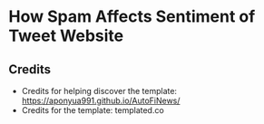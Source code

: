 # How Spam Affects Sentiment of Tweet Website 

## Credits

* Credits for helping discover the template: https://aponyua991.github.io/AutoFiNews/
* Credits for the template: templated.co